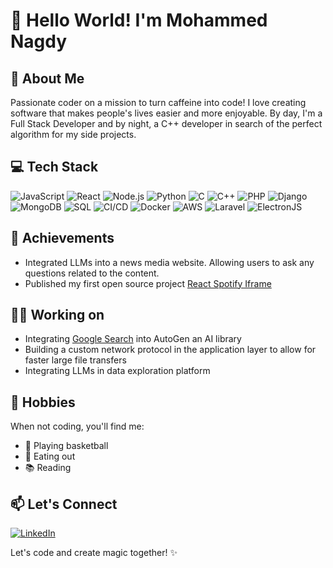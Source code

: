 # 👋 Hello World! I'm Mohammed Nagdy

## 🚀 About Me
Passionate coder on a mission to turn caffeine into code! I love creating software that makes people's lives easier and more enjoyable. By day, I'm a Full Stack Developer and by night, a C++ developer in search of the perfect algorithm for my side projects.

## 💻 Tech Stack
![JavaScript](https://img.shields.io/badge/-JavaScript-F7DF1E?logo=javascript&logoColor=white&style=flat-square)
![React](https://img.shields.io/badge/-React-61DAFB?logo=react&logoColor=white&style=flat-square)
![Node.js](https://img.shields.io/badge/-Node.js-339933?logo=node.js&logoColor=white&style=flat-square)
![Python](https://img.shields.io/badge/-Python-3776AB?logo=python&logoColor=white&style=flat-square)
![C](https://img.shields.io/badge/-C-A8B9CC?logo=c&logoColor=white&style=flat-square)
![C++](https://img.shields.io/badge/-C++-00599C?logo=c%2B%2B&logoColor=white&style=flat-square)
![PHP](https://img.shields.io/badge/-PHP-777BB4?logo=php&logoColor=white&style=flat-square)
![Django](https://img.shields.io/badge/-Django-092E20?logo=django&logoColor=white&style=flat-square)
![MongoDB](https://img.shields.io/badge/-MongoDB-47A248?logo=mongodb&logoColor=white&style=flat-square)
![SQL](https://img.shields.io/badge/-SQL-4479A1?logo=postgresql&logoColor=white&style=flat-square)
![CI/CD](https://img.shields.io/badge/CI/CD-Continuous%20Integration%2FContinuous%20Deployment-brightgreen?style=flat-square)
![Docker](https://img.shields.io/badge/-Docker-2496ED?logo=docker&logoColor=white&style=flat-square)
![AWS](https://img.shields.io/badge/-AWS-232F3E?logo=amazon-aws&logoColor=white&style=flat-square)
![Laravel](https://img.shields.io/badge/-Laravel-FF2D20?logo=laravel&logoColor=white&style=flat-square)
![ElectronJS](https://img.shields.io/badge/-ElectronJS-47848F?logo=electron&logoColor=white&style=flat-square)


## 🌟 Achievements
- Integrated LLMs into a news media website. Allowing users to ask any questions related to the content.
- Published my first open source project [React Spotify Iframe](https://github.com/MohammedNagdy/react-spotify-iframe)

## 💪🏽 Working on
- Integrating [Google Search](https://github.com/microsoft/autogen/pull/3049) into AutoGen an AI library
- Building a custom network protocol in the application layer to allow for faster large file transfers
- Integrating LLMs in data exploration platform

## 🎨 Hobbies
When not coding, you'll find me:
- 🏀 Playing basketball
- 🍔 Eating out
- 📚 Reading

## 📫 Let's Connect
[![LinkedIn](https://img.shields.io/badge/LinkedIn-Connect-blue?logo=linkedin&style=flat-square)]([https://www.linkedin.com/in/yourprofile](https://www.linkedin.com/in/mohammed-nagdy-11b4a0205/))

Let's code and create magic together! ✨
